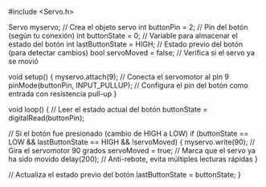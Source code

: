 #include <Servo.h>

Servo myservo;  // Crea el objeto servo
int buttonPin = 2;  // Pin del botón (según tu conexión)
int buttonState = 0;  // Variable para almacenar el estado del botón
int lastButtonState = HIGH;  // Estado previo del botón (para detectar cambios)
bool servoMoved = false;  // Verifica si el servo ya se movió

void setup() {
  myservo.attach(9);  // Conecta el servomotor al pin 9
  pinMode(buttonPin, INPUT_PULLUP);  // Configura el pin del botón como entrada con resistencia pull-up
}

void loop() {
  // Leer el estado actual del botón
  buttonState = digitalRead(buttonPin);

  // Si el botón fue presionado (cambio de HIGH a LOW)
  if (buttonState == LOW && lastButtonState == HIGH && !servoMoved) {
    myservo.write(90);  // Gira el servomotor 90 grados
    servoMoved = true;  // Marca que el servo ya ha sido movido
    delay(200);  // Anti-rebote, evita múltiples lecturas rápidas
  }

  // Actualiza el estado previo del botón
  lastButtonState = buttonState;
}
